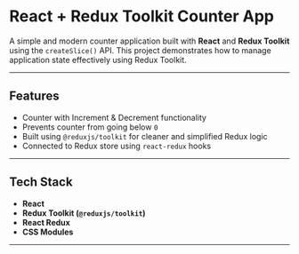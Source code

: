 # React + Redux Toolkit Counter App

A simple and modern counter application built with **React** and **Redux Toolkit** using the `createSlice()` API. This project demonstrates how to manage application state effectively using Redux Toolkit.

---

## Features

- Counter with Increment & Decrement functionality
- Prevents counter from going below `0`
- Built using `@reduxjs/toolkit` for cleaner and simplified Redux logic
- Connected to Redux store using `react-redux` hooks
---

## Tech Stack

- **React**
- **Redux Toolkit (`@reduxjs/toolkit`)**
- **React Redux**
- **CSS Modules**

---